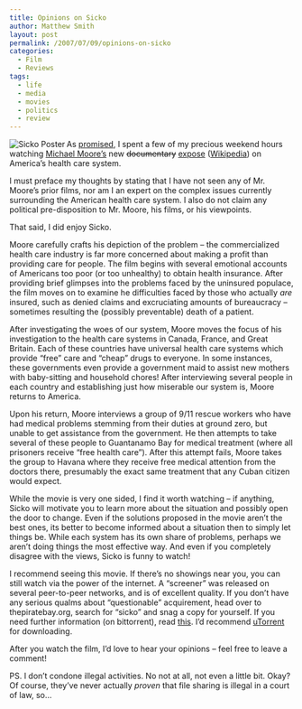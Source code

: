 ```yaml
---
title: Opinions on Sicko
author: Matthew Smith
layout: post
permalink: /2007/07/09/opinions-on-sicko
categories:
  - Film
  - Reviews
tags:
  - life
  - media
  - movies
  - politics
  - review
---
```

<img src="http://digivation.net/wp-content/uploads/2007/07/200px-sickoposter.jpg" alt="Sicko Poster" align="left" />As [promised][1], I spent a few of my precious weekend hours watching [Michael Moore&#8217;s][2] new <strike>documentary</strike> [expose][3] ([Wikipedia][4]) on America&#8217;s health care system.

I must preface my thoughts by stating that I have not seen any of Mr. Moore&#8217;s prior films, nor am I an expert on the complex issues currently surrounding the American health care system. I also do not claim any political pre-disposition to Mr. Moore, his films, or his viewpoints.

That said, I did enjoy Sicko.

Moore carefully crafts his depiction of the problem &#8211; the commercialized health care industry is far more concerned about making a profit than providing care for people. The film begins with several emotional accounts of Americans too poor (or too unhealthy) to obtain health insurance. After providing brief glimpses into the problems faced by the uninsured populace, the film moves on to examine he difficulties faced by those who actually *are* insured, such as denied claims and excruciating amounts of bureaucracy &#8211; sometimes resulting the (possibly preventable) death of a patient.

After investigating the woes of our system, Moore moves the focus of his investigation to the health care systems in Canada, France, and Great Britain. Each of these countries have universal health care systems which provide &#8220;free&#8221; care and &#8220;cheap&#8221; drugs to everyone. In some instances, these governments even provide a government maid to assist new mothers with baby-sitting and household chores! After interviewing several people in each country and establishing just how miserable our system is, Moore returns to America.

Upon his return, Moore interviews a group of 9/11 rescue workers who have had medical problems stemming from their duties at ground zero, but unable to get assistance from the government. He then attempts to take several of these people to Guantanamo Bay for medical treatment (where all prisoners receive &#8220;free health care&#8221;). After this attempt fails, Moore takes the group to Havana where they receive free medical attention from the doctors there, presumably the exact same treatment that any Cuban citizen would expect.

While the movie is very one sided, I find it worth watching &#8211; if anything, Sicko will motivate you to learn more about the situation and possibly open the door to change. Even if the solutions proposed in the movie aren&#8217;t the best ones, its better to become informed about a situation then to simply let things be. While each system has its own share of problems, perhaps we aren&#8217;t doing things the most effective way. And even if you completely disagree with the views, Sicko is funny to watch!

I recommend seeing this movie. If there&#8217;s no showings near you, you can still watch via the power of the internet. A &#8220;screener&#8221; was released on several peer-to-peer networks, and is of excellent quality. If you don&#8217;t have any serious qualms about &#8220;questionable&#8221; acquirement, head over to thepiratebay.org, search for &#8220;sicko&#8221; and snag a copy for yourself. If you need further information (on bittorrent), read [this][5]. I&#8217;d recommend [uTorrent][6] for downloading.

After you watch the film, I&#8217;d love to hear your opinions &#8211; feel free to leave a comment!

PS. I don&#8217;t condone illegal activities. No not at all, not even a little bit. Okay? Of course, they&#8217;ve never actually *proven* that file sharing is illegal in a court of law, so&#8230;

 [1]: http://digivation.net/2007/07/06/wanna-see-sicko-not-in-macon/
 [2]: http://www.michaelmoore.com/
 [3]: http://www.imdb.com/title/tt0386032/
 [4]: http://en.wikipedia.org/wiki/Sicko
 [5]: http://en.wikipedia.org/wiki/BitTorrent
 [6]: http://www.utorrent.com/